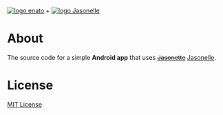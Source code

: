 [![logo enato](https://www.enato.edu.gr/themes/getta/logo.png)](https://www.enato.edu.gr) + 
[![logo Jasonelle](https://jasonelle.com/favicon.png)](https://jasonelle.com)


# About
The source code for a simple **Android app** that uses ~~[Jasonette](https://www.jasonette.com)~~ [Jasonelle](https://jasonelle.com).

# License
[MIT License](http://www.opensource.org/licenses/MIT)
